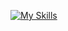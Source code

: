 [![My Skills](https://skillicons.dev/icons?i=,ts,nodejs,js,react,html,css)](https://skillicons.dev)
